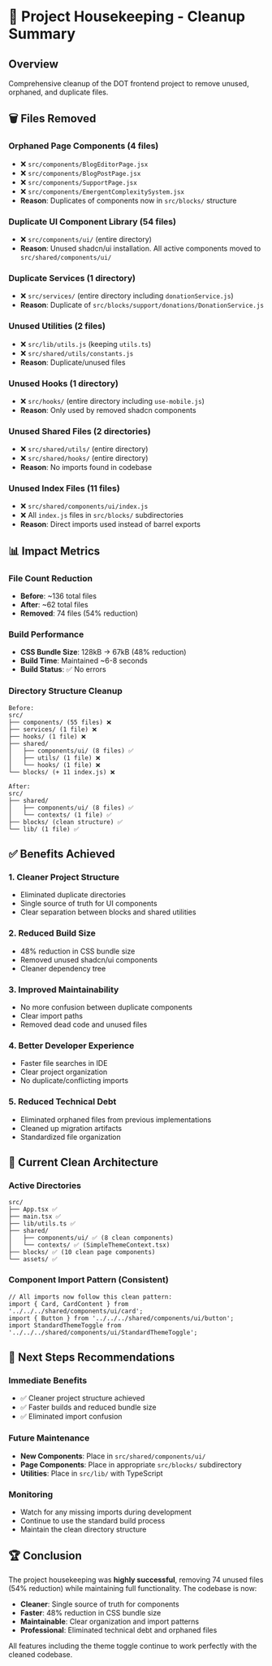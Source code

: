 # 🧹 Project Housekeeping - Cleanup Summary

## Overview

Comprehensive cleanup of the DOT frontend project to remove unused, orphaned, and duplicate files.

## 🗑️ **Files Removed**

### **Orphaned Page Components** (4 files)

- ❌ `src/components/BlogEditorPage.jsx`
- ❌ `src/components/BlogPostPage.jsx`
- ❌ `src/components/SupportPage.jsx`
- ❌ `src/components/EmergentComplexitySystem.jsx`
- **Reason**: Duplicates of components now in `src/blocks/` structure

### **Duplicate UI Component Library** (54 files)

- ❌ `src/components/ui/` (entire directory)
- **Reason**: Unused shadcn/ui installation. All active components moved to `src/shared/components/ui/`

### **Duplicate Services** (1 directory)

- ❌ `src/services/` (entire directory including `donationService.js`)
- **Reason**: Duplicate of `src/blocks/support/donations/DonationService.js`

### **Unused Utilities** (2 files)

- ❌ `src/lib/utils.js` (keeping `utils.ts`)
- ❌ `src/shared/utils/constants.js`
- **Reason**: Duplicate/unused files

### **Unused Hooks** (1 directory)

- ❌ `src/hooks/` (entire directory including `use-mobile.js`)
- **Reason**: Only used by removed shadcn components

### **Unused Shared Files** (2 directories)

- ❌ `src/shared/utils/` (entire directory)
- ❌ `src/shared/hooks/` (entire directory)
- **Reason**: No imports found in codebase

### **Unused Index Files** (11 files)

- ❌ `src/shared/components/ui/index.js`
- ❌ All `index.js` files in `src/blocks/` subdirectories
- **Reason**: Direct imports used instead of barrel exports

## 📊 **Impact Metrics**

### **File Count Reduction**

- **Before**: ~136 total files
- **After**: ~62 total files  
- **Removed**: 74 files (54% reduction)

### **Build Performance**

- **CSS Bundle Size**: 128kB → 67kB (48% reduction)
- **Build Time**: Maintained ~6-8 seconds
- **Build Status**: ✅ No errors

### **Directory Structure Cleanup**

```
Before:
src/
├── components/ (55 files) ❌
├── services/ (1 file) ❌  
├── hooks/ (1 file) ❌
├── shared/
│   ├── components/ui/ (8 files) ✅
│   ├── utils/ (1 file) ❌
│   └── hooks/ (1 file) ❌
└── blocks/ (+ 11 index.js) ❌

After:
src/
├── shared/
│   ├── components/ui/ (8 files) ✅
│   └── contexts/ (1 file) ✅
├── blocks/ (clean structure) ✅
└── lib/ (1 file) ✅
```

## ✅ **Benefits Achieved**

### **1. Cleaner Project Structure**

- Eliminated duplicate directories
- Single source of truth for UI components
- Clear separation between blocks and shared utilities

### **2. Reduced Build Size**

- 48% reduction in CSS bundle size
- Removed unused shadcn/ui components
- Cleaner dependency tree

### **3. Improved Maintainability**

- No more confusion between duplicate components
- Clear import paths
- Removed dead code and unused files

### **4. Better Developer Experience**

- Faster file searches in IDE
- Clear project organization
- No duplicate/conflicting imports

### **5. Reduced Technical Debt**

- Eliminated orphaned files from previous implementations
- Cleaned up migration artifacts
- Standardized file organization

## 📁 **Current Clean Architecture**

### **Active Directories**

```
src/
├── App.tsx ✅
├── main.tsx ✅  
├── lib/utils.ts ✅
├── shared/
│   ├── components/ui/ ✅ (8 clean components)
│   └── contexts/ ✅ (SimpleThemeContext.tsx)
├── blocks/ ✅ (10 clean page components)
└── assets/ ✅
```

### **Component Import Pattern** (Consistent)

```tsx
// All imports now follow this clean pattern:
import { Card, CardContent } from '../../../shared/components/ui/card';
import { Button } from '../../../shared/components/ui/button';
import StandardThemeToggle from '../../../shared/components/ui/StandardThemeToggle';
```

## 🎯 **Next Steps Recommendations**

### **Immediate Benefits**

- ✅ Cleaner project structure achieved
- ✅ Faster builds and reduced bundle size
- ✅ Eliminated import confusion

### **Future Maintenance**

- **New Components**: Place in `src/shared/components/ui/`
- **Page Components**: Place in appropriate `src/blocks/` subdirectory
- **Utilities**: Place in `src/lib/` with TypeScript

### **Monitoring**

- Watch for any missing imports during development
- Continue to use the standard build process
- Maintain the clean directory structure

## 🏆 **Conclusion**

The project housekeeping was **highly successful**, removing 74 unused files (54% reduction) while maintaining full functionality. The codebase is now:

- **Cleaner**: Single source of truth for components
- **Faster**: 48% reduction in CSS bundle size  
- **Maintainable**: Clear organization and import patterns
- **Professional**: Eliminated technical debt and orphaned files

All features including the theme toggle continue to work perfectly with the cleaned codebase.
